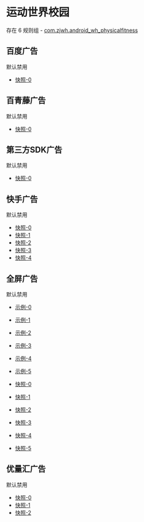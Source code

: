 # 运动世界校园

存在 6 规则组 - [com.zjwh.android_wh_physicalfitness](/src/apps/com.zjwh.android_wh_physicalfitness.ts)

## 百度广告

默认禁用

- [快照-0](https://i.gkd.li/import/13554229)

## 百青藤广告

默认禁用

- [快照-0](https://i.gkd.li/import/12673349)

## 第三方SDK广告

默认禁用

- [快照-0](https://i.gkd.li/import/12673476)

## 快手广告

默认禁用

- [快照-0](https://i.gkd.li/import/12673495)
- [快照-1](https://i.gkd.li/import/12826112)
- [快照-2](https://i.gkd.li/import/12826124)
- [快照-3](https://i.gkd.li/import/13228216)
- [快照-4](https://i.gkd.li/import/13601132)

## 全屏广告

默认禁用

- [示例-0](https://m.gkd.li/110102406/279e460d-602c-43a5-a742-77226be5cfda)
- [示例-1](https://m.gkd.li/110102406/8dd73677-9cc2-407f-ad17-cfb4ed6489b1)
- [示例-2](https://m.gkd.li/110102406/4a22e758-ec66-48ff-ad30-3e743d6d0b0d)
- [示例-3](https://m.gkd.li/110102406/9469922a-6e8c-48cd-a2cc-fda9142ab8b9)
- [示例-4](https://m.gkd.li/110102406/f5f08706-2232-4d87-b747-a663e2d1a497)
- [示例-5](https://m.gkd.li/110102406/43f31259-f8b1-4608-abd6-40605c1703d9)

- [快照-0](https://i.gkd.li/i/14755382)
- [快照-1](https://i.gkd.li/i/14757386)
- [快照-2](https://i.gkd.li/i/14757683)
- [快照-3](https://i.gkd.li/i/15145690)
- [快照-4](https://i.gkd.li/i/15145708)
- [快照-5](https://i.gkd.li/i/15147248)

## 优量汇广告

默认禁用

- [快照-0](https://i.gkd.li/import/12673231)
- [快照-1](https://i.gkd.li/import/12673523)
- [快照-2](https://i.gkd.li/import/13166472)
